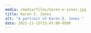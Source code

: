 ```yaml
---
media: /media/files/karen-e-jones.jpg
title: Karen E. Jones
alt: "A portrait of Karen E. Jones "
date: 2021-11-15T15:47:00-0500
---
```

